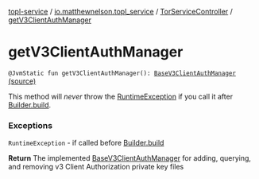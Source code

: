[topl-service](../../index.md) / [io.matthewnelson.topl_service](../index.md) / [TorServiceController](index.md) / [getV3ClientAuthManager](./get-v3-client-auth-manager.md)

# getV3ClientAuthManager

`@JvmStatic fun getV3ClientAuthManager(): `[`BaseV3ClientAuthManager`](../../..//topl-service-base/io.matthewnelson.topl_service_base/-base-v3-client-auth-manager/index.md) [(source)](https://github.com/05nelsonm/TorOnionProxyLibrary-Android/blob/master/topl-service/src/main/java/io/matthewnelson/topl_service/TorServiceController.kt#L389)

This method will *never* throw the [RuntimeException](https://kotlinlang.org/api/latest/jvm/stdlib/kotlin/-runtime-exception/index.html) if you call it after
[Builder.build](-builder/build.md).

### Exceptions

`RuntimeException` - if called before [Builder.build](-builder/build.md)

**Return**
The implemented [BaseV3ClientAuthManager](../../..//topl-service-base/io.matthewnelson.topl_service_base/-base-v3-client-auth-manager/index.md) for adding, querying, and removing
v3 Client Authorization private key files


